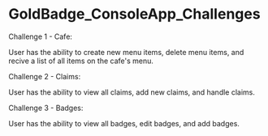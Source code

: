 # GoldBadge_ConsoleApp_Challenges
Challenge 1 - Cafe:

User has the ability to create new menu items, delete menu items, and recive a list of all items on the cafe's menu.

Challenge 2 - Claims:

User has the ability to view all claims, add new claims, and handle claims. 

Challenge 3 - Badges:

User has the ability to view all badges, edit badges, and add badges. 

